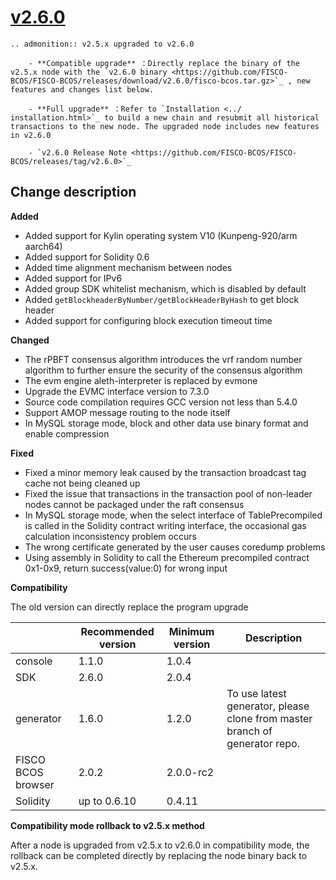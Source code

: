 # [v2.6.0](https://github.com/FISCO-BCOS/FISCO-BCOS/releases/tag/v2.6.0)

```eval_rst
.. admonition:: v2.5.x upgraded to v2.6.0

    - **Compatible upgrade** ：Directly replace the binary of the v2.5.x node with the `v2.6.0 binary <https://github.com/FISCO-BCOS/FISCO-BCOS/releases/download/v2.6.0/fisco-bcos.tar.gz>`_ , new features and changes list below.

    - **Full upgrade** ：Refer to `Installation <../ installation.html>`_ to build a new chain and resubmit all historical transactions to the new node. The upgraded node includes new features in v2.6.0

    - `v2.6.0 Release Note <https://github.com/FISCO-BCOS/FISCO-BCOS/releases/tag/v2.6.0>`_
```

## Change description

**Added**

- Added support for Kylin operating system V10 (Kunpeng-920/arm aarch64)
- Added support for Solidity 0.6
- Added time alignment mechanism between nodes
- Added support for IPv6
- Added group SDK whitelist mechanism, which is disabled by default
- Added `getBlockheaderByNumber/getBlockHeaderByHash` to get block header
- Added support for configuring block execution timeout time

**Changed**

- The rPBFT consensus algorithm introduces the vrf random number algorithm to further ensure the security of the consensus algorithm
- The evm engine aleth-interpreter is replaced by evmone
- Upgrade the EVMC interface version to 7.3.0
- Source code compilation requires GCC version not less than 5.4.0
- Support AMOP message routing to the node itself
- In MySQL storage mode, block and other data use binary format and enable compression


**Fixed**

- Fixed a minor memory leak caused by the transaction broadcast tag cache not being cleaned up
- Fixed the issue that transactions in the transaction pool of non-leader nodes cannot be packaged under the raft consensus
- In MySQL storage mode, when the select interface of TablePrecompiled is called in the Solidity contract writing interface, the occasional gas calculation inconsistency problem occurs
- The wrong certificate generated by the user causes coredump problems
- Using assembly in Solidity to call the Ethereum precompiled contract 0x1-0x9, return success(value:0) for wrong input

**Compatibility**

The old version can directly replace the program upgrade


|                    | Recommended version | Minimum version | Description                                                  |
| ------------------ | ------------------- | --------------- | ------------------------------------------------------------ |
| console            | 1.1.0             | 1.0.4           |                                                              |
| SDK                | 2.6.0               | 2.0.4           |                                                              |
| generator          | 1.6.0               | 1.2.0           | To use latest generator, please clone from master branch of generator repo. |
| FISCO BCOS browser | 2.0.2               | 2.0.0-rc2       |                                                              |
| Solidity           | up to 0.6.10        | 0.4.11          |                                                              |

**Compatibility mode rollback to v2.5.x method**

After a node is upgraded from v2.5.x to v2.6.0 in compatibility mode, the rollback can be completed directly by replacing the node binary back to v2.5.x.

